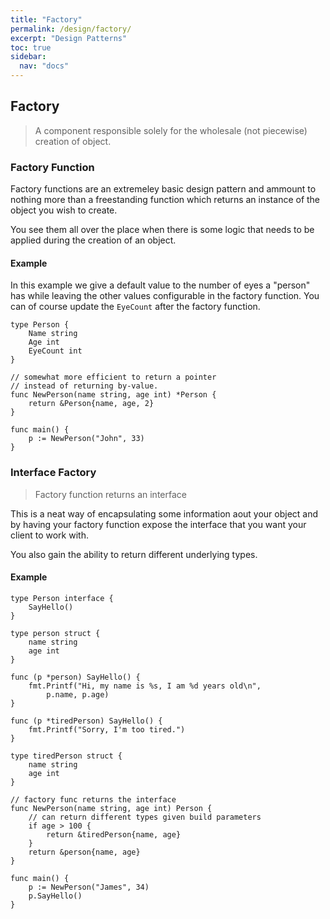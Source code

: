 ```yaml
---
title: "Factory"
permalink: /design/factory/
excerpt: "Design Patterns"
toc: true
sidebar:
  nav: "docs"
---
```


## Factory

> A component responsible solely for the wholesale (not piecewise) creation of object.

### Factory Function

Factory functions are an extremeley basic design pattern and ammount to nothing more than a freestanding function which returns an instance of the object you wish to create.

You see them all over the place when there is some logic that needs to be applied during the creation of an object.

#### Example

In this example we give a default value to the number of eyes a "person" has while leaving the other values configurable in the factory function. You can of course update the `EyeCount` after the factory function.

```golang
type Person {
	Name string
	Age int
	EyeCount int
}

// somewhat more efficient to return a pointer
// instead of returning by-value.
func NewPerson(name string, age int) *Person {
	return &Person{name, age, 2}
}

func main() {
	p := NewPerson("John", 33)
}
```

### Interface Factory

> Factory function returns an interface

This is a neat way of encapsulating some information aout your object and by having your factory function expose the interface that you want your client to work with.

You also gain the ability to return different underlying types.

#### Example

```golang
type Person interface {
	SayHello()
}

type person struct {
	name string
	age int
}

func (p *person) SayHello() {
	fmt.Printf("Hi, my name is %s, I am %d years old\n",
		p.name, p.age)
}

func (p *tiredPerson) SayHello() {
	fmt.Printf("Sorry, I'm too tired.")
}

type tiredPerson struct {
	name string
	age int
}

// factory func returns the interface
func NewPerson(name string, age int) Person {
	// can return different types given build parameters
	if age > 100 {
		return &tiredPerson{name, age}
	}
	return &person{name, age}
}

func main() {
	p := NewPerson("James", 34)
	p.SayHello()
}
```